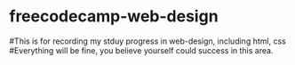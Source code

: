 # freecodecamp-web-design
#This is for recording my stduy progress in web-design, including html, css <br>
#Everything will be fine, you believe yourself could success in this area.
